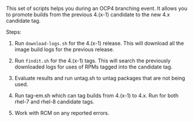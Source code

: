 This set of scripts helps you during an OCP4 branching event. It allows
you to promote builds from the previous 4.(x-1) candidate to the new
4.x candidate tag.

Steps:
1. Run `download-logs.sh` for the 4.(x-1) release. This will download all the image build
logs for the previous release.

2. Run `findit.sh` for the 4.(x-1) tags. This will search the previously downloaded
logs for uses of RPMs tagged into the candidate tag.

3. Evaluate results and run untag.sh to untag packages that are not being used.

4. Run tag-em.sh  which can tag builds from 4.(x-1) to 4.x. Run for
both rhel-7 and rhel-8 candidate tags.
   
5. Work with RCM on any reported errors.

